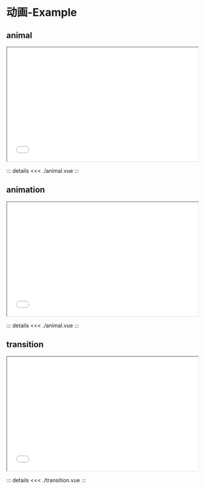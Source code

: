 # 动画-Example

## animal

<iframe class="iframe-box" src="./animal.vue"></iframe>

::: details
<<< ./animal.vue
:::

## animation

<iframe class="iframe-box" src="./animation.vue"></iframe>

::: details
<<< ./animal.vue
:::

## transition

<iframe class="iframe-box" src="./transition.vue"></iframe>

::: details
<<< ./transition.vue
:::

<style scoped>
.iframe-box {
 width: 100%;
 height: 300px;
 display: flex;
justify-content: center;
}
</style>
